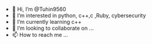 - 👋 Hi, I’m @Tuhin9560
- 👀 I’m interested in python, c++,c ,Ruby, cybersecurity 
- 🌱 I’m currently learning c++
- 💞️ I’m looking to collaborate on ...
- 📫 How to reach me ...

<!---
Tuhin9560/Tuhin9560 is a ✨ special ✨ repository because its `README.md` (this file) appears on your GitHub profile.
You can click the Preview link to take a look at your changes.
--->
